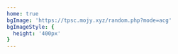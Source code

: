 ```yaml
---
home: true
bgImage: 'https://tpsc.mojy.xyz/random.php?mode=acg'
bgImageStyle: {
  height: '400px'
}
---
```

